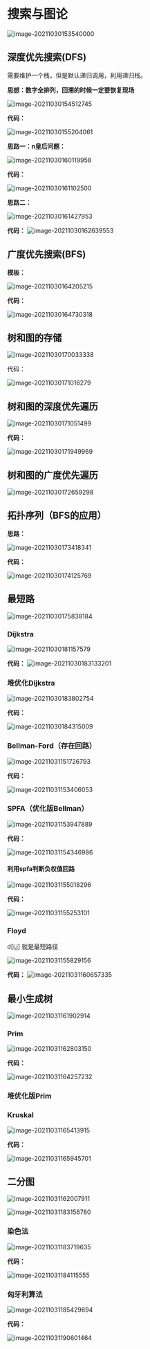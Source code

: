 # 搜索与图论



![image-20211030153540000](3.%E6%90%9C%E7%B4%A2%E4%B8%8E%E5%9B%BE%E8%AE%BA.assets/image-20211030153540000.png)

## 深度优先搜索(DFS)

需要维护一个栈，但是默认递归调用，利用递归栈。

**思想：数字全排列，回溯的时候一定要恢复现场**

![image-20211030154512745](3.%E6%90%9C%E7%B4%A2%E4%B8%8E%E5%9B%BE%E8%AE%BA.assets/image-20211030154512745.png)

**代码：**

![image-20211030155204061](3.%E6%90%9C%E7%B4%A2%E4%B8%8E%E5%9B%BE%E8%AE%BA.assets/image-20211030155204061.png)



**思路一：n皇后问题：**

![image-20211030160119958](3.%E6%90%9C%E7%B4%A2%E4%B8%8E%E5%9B%BE%E8%AE%BA.assets/image-20211030160119958.png)

**代码：**

![image-20211030161102500](3.%E6%90%9C%E7%B4%A2%E4%B8%8E%E5%9B%BE%E8%AE%BA.assets/image-20211030161102500.png)

**思路二：**

![image-20211030161427953](3.%E6%90%9C%E7%B4%A2%E4%B8%8E%E5%9B%BE%E8%AE%BA.assets/image-20211030161427953.png)

**代码：**
![image-20211030162639553](3.%E6%90%9C%E7%B4%A2%E4%B8%8E%E5%9B%BE%E8%AE%BA.assets/image-20211030162639553.png)

## 广度优先搜索(BFS)

**模板：**

![image-20211030164205215](3.%E6%90%9C%E7%B4%A2%E4%B8%8E%E5%9B%BE%E8%AE%BA.assets/image-20211030164205215.png)

**代码：**

![image-20211030164730318](3.%E6%90%9C%E7%B4%A2%E4%B8%8E%E5%9B%BE%E8%AE%BA.assets/image-20211030164730318.png)

## 树和图的存储

![image-20211030170033338](3.%E6%90%9C%E7%B4%A2%E4%B8%8E%E5%9B%BE%E8%AE%BA.assets/image-20211030170033338.png)



代码：

![image-20211030171016279](3.%E6%90%9C%E7%B4%A2%E4%B8%8E%E5%9B%BE%E8%AE%BA.assets/image-20211030171016279.png)

## 树和图的深度优先遍历

![image-20211030171051499](3.%E6%90%9C%E7%B4%A2%E4%B8%8E%E5%9B%BE%E8%AE%BA.assets/image-20211030171051499.png) 



**代码：**

![image-20211030171949969](3.%E6%90%9C%E7%B4%A2%E4%B8%8E%E5%9B%BE%E8%AE%BA.assets/image-20211030171949969.png)

## 树和图的广度优先遍历

![image-20211030172659298](3.%E6%90%9C%E7%B4%A2%E4%B8%8E%E5%9B%BE%E8%AE%BA.assets/image-20211030172659298.png)





## 拓扑序列（BFS的应用）

**思路：**

![image-20211030173418341](3.%E6%90%9C%E7%B4%A2%E4%B8%8E%E5%9B%BE%E8%AE%BA.assets/image-20211030173418341.png)

**代码：**

![image-20211030174125769](3.%E6%90%9C%E7%B4%A2%E4%B8%8E%E5%9B%BE%E8%AE%BA.assets/image-20211030174125769.png)



## 最短路

![image-20211030175838184](3.%E6%90%9C%E7%B4%A2%E4%B8%8E%E5%9B%BE%E8%AE%BA.assets/image-20211030175838184.png)



### Dijkstra

![image-20211030181157579](3.%E6%90%9C%E7%B4%A2%E4%B8%8E%E5%9B%BE%E8%AE%BA.assets/image-20211030181157579.png)

**代码：**
![image-20211030183133201](3.%E6%90%9C%E7%B4%A2%E4%B8%8E%E5%9B%BE%E8%AE%BA.assets/image-20211030183133201.png)



### 堆优化Dijkstra

![image-20211030183802754](3.%E6%90%9C%E7%B4%A2%E4%B8%8E%E5%9B%BE%E8%AE%BA.assets/image-20211030183802754.png)

**代码：**

![image-20211030184315009](3.%E6%90%9C%E7%B4%A2%E4%B8%8E%E5%9B%BE%E8%AE%BA.assets/image-20211030184315009.png)

### Bellman-Ford（存在回路）

![image-20211031151726793](3.%E6%90%9C%E7%B4%A2%E4%B8%8E%E5%9B%BE%E8%AE%BA.assets/image-20211031151726793.png)

**代码：**

![image-20211031153406053](3.%E6%90%9C%E7%B4%A2%E4%B8%8E%E5%9B%BE%E8%AE%BA.assets/image-20211031153406053.png)

### SPFA（优化版Bellman）

![image-20211031153947889](3.%E6%90%9C%E7%B4%A2%E4%B8%8E%E5%9B%BE%E8%AE%BA.assets/image-20211031153947889.png)

**代码：**

![image-20211031154346986](3.%E6%90%9C%E7%B4%A2%E4%B8%8E%E5%9B%BE%E8%AE%BA.assets/image-20211031154346986.png)

#### 利用spfa判断负权值回路

![image-20211031155018296](3.%E6%90%9C%E7%B4%A2%E4%B8%8E%E5%9B%BE%E8%AE%BA.assets/image-20211031155018296.png)

**代码：**

![image-20211031155253101](3.%E6%90%9C%E7%B4%A2%E4%B8%8E%E5%9B%BE%E8%AE%BA.assets/image-20211031155253101.png)

### Floyd

d[i,j] 就是最短路径

![image-20211031155829156](3.%E6%90%9C%E7%B4%A2%E4%B8%8E%E5%9B%BE%E8%AE%BA.assets/image-20211031155829156.png)

**代码：**
![image-20211031160657335](3.%E6%90%9C%E7%B4%A2%E4%B8%8E%E5%9B%BE%E8%AE%BA.assets/image-20211031160657335.png)

## 最小生成树

![image-20211031161902914](3.%E6%90%9C%E7%B4%A2%E4%B8%8E%E5%9B%BE%E8%AE%BA.assets/image-20211031161902914.png)

### Prim

![image-20211031162803150](3.%E6%90%9C%E7%B4%A2%E4%B8%8E%E5%9B%BE%E8%AE%BA.assets/image-20211031162803150.png)

**代码：**

![image-20211031164257232](3.%E6%90%9C%E7%B4%A2%E4%B8%8E%E5%9B%BE%E8%AE%BA.assets/image-20211031164257232.png)



### 堆优化版Prim





### Kruskal

![image-20211031165413915](3.%E6%90%9C%E7%B4%A2%E4%B8%8E%E5%9B%BE%E8%AE%BA.assets/image-20211031165413915.png)

**代码：**

![image-20211031165945701](3.%E6%90%9C%E7%B4%A2%E4%B8%8E%E5%9B%BE%E8%AE%BA.assets/image-20211031165945701.png)



## 二分图

![image-20211031162007911](3.%E6%90%9C%E7%B4%A2%E4%B8%8E%E5%9B%BE%E8%AE%BA.assets/image-20211031162007911.png)



![image-20211031183156780](3.%E6%90%9C%E7%B4%A2%E4%B8%8E%E5%9B%BE%E8%AE%BA.assets/image-20211031183156780.png)

### 染色法

![image-20211031183719635](3.%E6%90%9C%E7%B4%A2%E4%B8%8E%E5%9B%BE%E8%AE%BA.assets/image-20211031183719635.png)

**代码：**

![image-20211031184115555](3.%E6%90%9C%E7%B4%A2%E4%B8%8E%E5%9B%BE%E8%AE%BA.assets/image-20211031184115555.png)

### 匈牙利算法

![image-20211031185429694](3.%E6%90%9C%E7%B4%A2%E4%B8%8E%E5%9B%BE%E8%AE%BA.assets/image-20211031185429694.png)

**代码：**

![image-20211031190601464](3.%E6%90%9C%E7%B4%A2%E4%B8%8E%E5%9B%BE%E8%AE%BA.assets/image-20211031190601464.png)